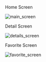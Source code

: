 Home Screen


![main_screen](https://github.com/user-attachments/assets/c10a3197-1647-4045-ae2c-2b07b0c0ea1b)



Detail Screen


![details_screen](https://github.com/user-attachments/assets/87d50b71-28a5-4829-9af0-09ead8aa5496)



Favorite Screen


![favorite_screen](https://github.com/user-attachments/assets/6b46b721-e4a4-4c15-ac61-3220b934d3c3)
